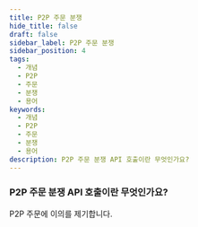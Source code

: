 ```yaml
---
title: P2P 주문 분쟁
hide_title: false
draft: false
sidebar_label: P2P 주문 분쟁
sidebar_position: 4
tags:
  - 개념
  - P2P
  - 주문
  - 분쟁
  - 용어
keywords:
  - 개념
  - P2P
  - 주문
  - 분쟁
  - 용어
description: P2P 주문 분쟁 API 호출이란 무엇인가요?
---
```


### P2P 주문 분쟁 API 호출이란 무엇인가요?

P2P 주문에 이의를 제기합니다.
